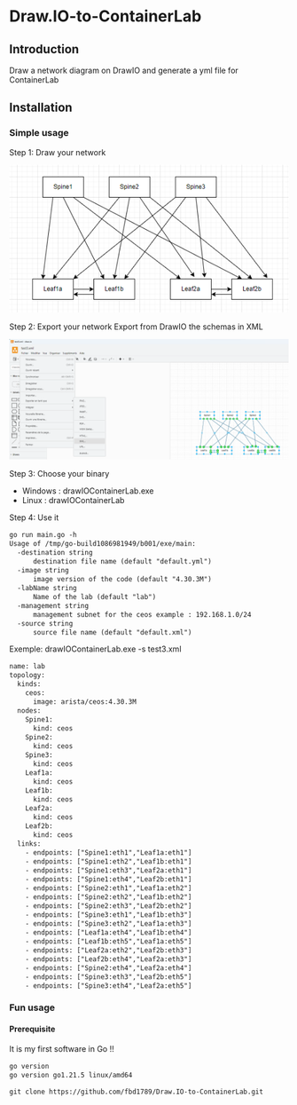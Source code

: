 # Draw.IO-to-ContainerLab

## Introduction
Draw a network diagram on DrawIO and generate a yml file for ContainerLab

## Installation

### Simple usage
Step 1: Draw your network

![Alt text](DrawIOExemple.png)

Step 2: Export your network
Export from DrawIO the schemas in XML

![Alt text](drawIOExemple1.png)

Step 3: Choose your binary
- Windows : drawIOContainerLab.exe
- Linux : drawIOContainerLab

Step 4: Use it
```
go run main.go -h
Usage of /tmp/go-build1086981949/b001/exe/main:
  -destination string
      destination file name (default "default.yml")
  -image string
      image version of the code (default "4.30.3M")
  -labName string
      Name of the lab (default "lab")
  -management string
      management subnet for the ceos example : 192.168.1.0/24
  -source string
      source file name (default "default.xml")
```

Exemple: drawIOContainerLab.exe -s test3.xml
```
name: lab
topology:
  kinds:
    ceos:
      image: arista/ceos:4.30.3M
  nodes:
    Spine1:
      kind: ceos
    Spine2:
      kind: ceos
    Spine3:
      kind: ceos
    Leaf1a:
      kind: ceos
    Leaf1b:
      kind: ceos
    Leaf2a:
      kind: ceos
    Leaf2b:
      kind: ceos
  links:
    - endpoints: ["Spine1:eth1","Leaf1a:eth1"]
    - endpoints: ["Spine1:eth2","Leaf1b:eth1"]
    - endpoints: ["Spine1:eth3","Leaf2a:eth1"]
    - endpoints: ["Spine1:eth4","Leaf2b:eth1"]
    - endpoints: ["Spine2:eth1","Leaf1a:eth2"]
    - endpoints: ["Spine2:eth2","Leaf1b:eth2"]
    - endpoints: ["Spine2:eth3","Leaf2b:eth2"]
    - endpoints: ["Spine3:eth1","Leaf1b:eth3"]
    - endpoints: ["Spine3:eth2","Leaf1a:eth3"]
    - endpoints: ["Leaf1a:eth4","Leaf1b:eth4"]
    - endpoints: ["Leaf1b:eth5","Leaf1a:eth5"]
    - endpoints: ["Leaf2a:eth2","Leaf2b:eth3"]
    - endpoints: ["Leaf2b:eth4","Leaf2a:eth3"]
    - endpoints: ["Spine2:eth4","Leaf2a:eth4"]
    - endpoints: ["Spine3:eth3","Leaf2b:eth5"]
    - endpoints: ["Spine3:eth4","Leaf2a:eth5"]
```

### Fun usage
#### Prerequisite
It is my first software in Go !!

```
go version
go version go1.21.5 linux/amd64
```

```
git clone https://github.com/fbd1789/Draw.IO-to-ContainerLab.git
```